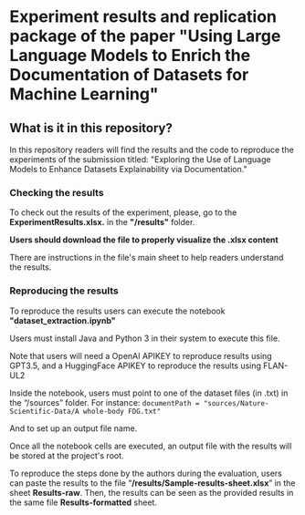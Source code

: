 # Experiment results and replication package of the paper "Using Large Language Models to Enrich the Documentation of Datasets for Machine Learning"

## What is it in this repository?

In this repository  readers will find the results and the code to reproduce the experiments of the submission titled: "Exploring the Use of Language Models to Enhance Datasets Explainability via Documentation."

### Checking the results 
To check out the results of the experiment, please, go to the **ExperimentResults.xlsx.**  in the **"/results"** folder. 

**Users should download the file to properly visualize the .xlsx content**

There are instructions in the file's main sheet to help readers understand the results.

### Reproducing the results 
To reproduce the results users can execute the notebook **"dataset_extraction.ipynb"**

Users must install Java and Python 3 in their system to execute this file.

Note that users will need a OpenAI APIKEY to reproduce results using GPT3.5, and a HuggingFace APIKEY to reproduce the results using FLAN-UL2

Inside the notebook, users must point to one of the dataset files (in .txt) in the “/sources” folder. For instance: 
```documentPath = "sources/Nature-Scientific-Data/A whole-body FDG.txt" ```

And to set up an output file name.

Once all the notebook cells are executed, an output file with the results will be stored at the project's root.

To reproduce the steps done by the authors during the evaluation, users can paste the results to the file “**/results/Sample-results-sheet.xlsx**” in the sheet **Results-raw**. Then, the results can be seen as the provided results in the same file **Results-formatted** sheet.
